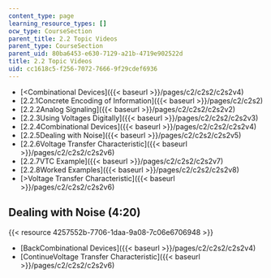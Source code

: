 ```yaml
---
content_type: page
learning_resource_types: []
ocw_type: CourseSection
parent_title: 2.2 Topic Videos
parent_type: CourseSection
parent_uid: 80ba6453-e630-7129-a21b-4719e902522d
title: 2.2 Topic Videos
uid: cc1618c5-f256-7072-7666-9f29cdef6936
---
```


*   [\<Combinational Devices]({{< baseurl >}}/pages/c2/c2s2/c2s2v4)
*   [2.2.1Concrete Encoding of Information]({{< baseurl >}}/pages/c2/c2s2)
*   [2.2.2Analog Signaling]({{< baseurl >}}/pages/c2/c2s2/c2s2v2)
*   [2.2.3Using Voltages Digitally]({{< baseurl >}}/pages/c2/c2s2/c2s2v3)
*   [2.2.4Combinational Devices]({{< baseurl >}}/pages/c2/c2s2/c2s2v4)
*   [2.2.5Dealing with Noise]({{< baseurl >}}/pages/c2/c2s2/c2s2v5)
*   [2.2.6Voltage Transfer Characteristic]({{< baseurl >}}/pages/c2/c2s2/c2s2v6)
*   [2.2.7VTC Example]({{< baseurl >}}/pages/c2/c2s2/c2s2v7)
*   [2.2.8Worked Examples]({{< baseurl >}}/pages/c2/c2s2/c2s2v8)
*   [\>Voltage Transfer Characteristic]({{< baseurl >}}/pages/c2/c2s2/c2s2v6)

Dealing with Noise (4:20)
-------------------------

{{< resource 4257552b-7706-1daa-9a08-7c06e6706948 >}}

*   [BackCombinational Devices]({{< baseurl >}}/pages/c2/c2s2/c2s2v4)
*   [ContinueVoltage Transfer Characteristic]({{< baseurl >}}/pages/c2/c2s2/c2s2v6)